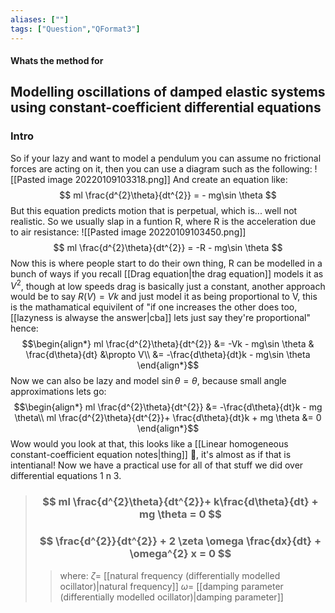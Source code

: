 ```yaml
---
aliases: [""]
tags: ["Question","QFormat3"]
---
```


#### Whats the method for
## Modelling oscillations of damped elastic systems using constant-coefficient differential equations

### Intro
So if your lazy and want to model a pendulum you can assume no frictional forces are acting on it, then you can use a diagram such as the following:
![[Pasted image 20220109103318.png]]
And create an equation like:
$$ ml \frac{d^{2}\theta}{dt^{2}} = - mg\sin \theta $$
But this equation predicts motion that is perpetual, which is... well not realistic. So we usually slap in a funtion R, where R is the acceleration due to air resistance:
![[Pasted image 20220109103450.png]]
$$  ml \frac{d^{2}\theta}{dt^{2}} = -R - mg\sin \theta  $$
Now this is where people start to do their own thing, R can be modelled in a bunch of ways if you recall [[Drag equation|the drag equation]] models it as $V^2$, though at low speeds drag is basically just a constant, another approach would be to say $R(V)=Vk$ and just model it as being proportional to V, this is the mathamatical equivilent of "if one increases the other does too, [[lazyness is alwayse the answer|cba]] lets just say they're proportional" hence:
$$\begin{align*}
ml \frac{d^{2}\theta}{dt^{2}} &= -Vk - mg\sin \theta & \frac{d\theta}{dt} &\propto V\\
&= -\frac{d\theta}{dt}k - mg\sin \theta
\end{align*}$$
Now we can also be lazy and model $\sin \theta = \theta$, because small angle approximations lets go:
$$\begin{align*}
ml \frac{d^{2}\theta}{dt^{2}} &= -\frac{d\theta}{dt}k - mg \theta\\
ml \frac{d^{2}\theta}{dt^{2}}+ \frac{d\theta}{dt}k + mg \theta &= 0
\end{align*}$$
Wow would you look at that, this looks like a [[Linear homogeneous constant-coefficient equation notes|thing]] :thinking:, it's almost as if that is intentianal! Now we have a practical use for all of that stuff we did over differential equations 1 n 3.

> ### $$ ml \frac{d^{2}\theta}{dt^{2}}+ k\frac{d\theta}{dt} + mg \theta = 0 $$
> ### $$ \frac{d^{2}}{dt^{2}} + 2 \zeta \omega \frac{dx}{dt} + \omega^{2} x = 0 $$ 
>> where:
>> $\zeta =$ [[natural frequency (differentially modelled ocillator)|natural frequency]]
>> $\omega =$ [[damping parameter (differentially modelled ocillator)|damping parameter]]